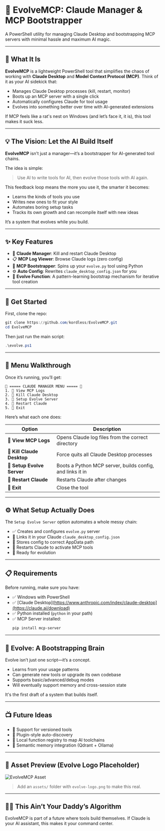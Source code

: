 # 🧠 EvolveMCP: Claude Manager & MCP Bootstrapper

A PowerShell utility for managing Claude Desktop and bootstrapping MCP servers with minimal hassle and maximum AI magic.

---

## 🌟 What It Is

**EvolveMCP** is a lightweight PowerShell tool that simplifies the chaos of working with **Claude Desktop** and **Model Context Protocol (MCP)**. Think of it as your AI sidekick that:

- Manages Claude Desktop processes (kill, restart, monitor)
- Boots up an MCP server with a single click
- Automatically configures Claude for tool usage
- Evolves into something better over time with AI-generated extensions

If MCP feels like a rat's nest on Windows (and let’s face it, it is), this tool makes it suck less.

---

## 💡 The Vision: Let the AI Build Itself

**EvolveMCP** isn’t just a manager—it’s a bootstrapper for AI-generated tool chains.

The idea is simple:

> Use AI to write tools for AI, then evolve those tools with AI again.

This feedback loop means the more you use it, the smarter it becomes:

- Learns the kinds of tools you use
- Writes new ones to fit your style
- Automates boring setup tasks
- Tracks its own growth and can recompile itself with new ideas

It’s a system that evolves while you build.

---

## ✨ Key Features

- 🔄 **Claude Manager**: Kill and restart Claude Desktop
- 📋 **MCP Log Viewer**: Browse Claude logs (zero config)
- 🚀 **MCP Bootstrapper**: Spins up your `evolve.py` tool using Python
- ⚙️ **Auto Config**: Rewrites `claude_desktop_config.json` for you
- 🧠 **Evolve Function**: A pattern-learning bootstrap mechanism for iterative tool creation

---

## 🚀 Get Started

First, clone the repo:

```powershell
git clone https://github.com/kordless/EvolveMCP.git
cd EvolveMCP
```

Then just run the main script:

```powershell
.\evolve.ps1
```

---

## 🧰 Menu Walkthrough

Once it’s running, you’ll get:

```
🧰 ===== CLAUDE MANAGER MENU ===== 🧰
1. 📜 View MCP Logs
2. 💪 Kill Claude Desktop
3. 🚀 Setup Evolve Server
4. 🔄 Restart Claude
5. 🚪 Exit
```

Here’s what each one does:

| Option | Description |
|--------|-------------|
| **📜 View MCP Logs** | Opens Claude log files from the correct directory |
| **💪 Kill Claude Desktop** | Force quits all Claude Desktop processes |
| **🚀 Setup Evolve Server** | Boots a Python MCP server, builds config, and links it in |
| **🔄 Restart Claude** | Restarts Claude after changes |
| **🚪 Exit** | Close the tool |

---

## ⚙️ What Setup Actually Does

The `Setup Evolve Server` option automates a whole messy chain:

- ✅ Creates and configures `evolve.py` server
- 🔗 Links it in your Claude `claude_desktop_config.json`
- 💾 Stores config to correct AppData path
- 🔄 Restarts Claude to activate MCP tools
- 🧪 Ready for evolution

---

## 📋 Requirements

Before running, make sure you have:

- ✅ Windows with PowerShell
- ✅ [Claude Desktop](https://www.anthropic.com/index/claude-desktop](https://claude.ai/download)
- ✅ Python installed (`python` in your path)
- ✅ MCP Server installed:
  ```bash
  pip install mcp-server
  ```

---

## 🧠 Evolve: A Bootstrapping Brain

Evolve isn’t just one script—it’s a concept.

- Learns from your usage patterns
- Can generate new tools or upgrade its own codebase
- Supports basic/advanced/debug modes
- Will eventually support memory and cross-session state

It's the first draft of a system that builds itself.

---

## 📺 Future Ideas

- 🧬 Support for versioned tools
- 📂 Plugin-style auto-discovery
- 🔗 Local function registry to map AI toolchains
- 🧠 Semantic memory integration (Qdrant + Ollama)

---

## 💼 Asset Preview (Evolve Logo Placeholder)

![EvolveMCP Asset](https://raw.githubusercontent.com/kordless/EvolveMCP/main/assets/evolve-logo.png)

> Add an `assets/` folder with `evolve-logo.png` to make this real.

---

## 🏴‍☠️ This Ain’t Your Daddy’s Algorithm

EvolveMCP is part of a future where tools build themselves. If Claude is your AI assistant, this makes it your command center.

